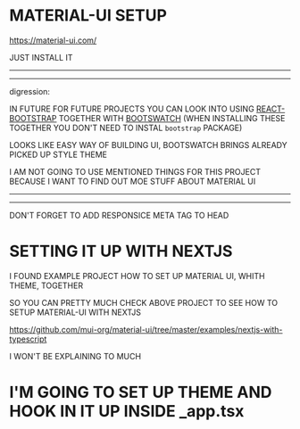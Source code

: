 # MATERIAL-UI SETUP

<https://material-ui.com/>

JUST INSTALL IT

***
***

digression:

IN FUTURE FOR FUTURE PROJECTS YOU CAN LOOK INTO USING [REACT-BOOTSTRAP](https://react-bootstrap.github.io/getting-started/introduction) TOGETHER WITH [BOOTSWATCH](https://bootswatch.com/) (WHEN INSTALLING THESE TOGETHER YOU DON'T NEED TO INSTAL `bootstrap` PACKAGE)

LOOKS LIKE EASY WAY OF BUILDING UI, BOOTSWATCH BRINGS ALREADY  PICKED UP STYLE THEME

I AM NOT GOING TO USE MENTIONED THINGS FOR THIS PROJECT BECAUSE I WANT TO FIND OUT MOE STUFF ABOUT MATERIAL UI

***
***

DON'T FORGET TO ADD RESPONSICE META TAG TO HEAD

# SETTING IT UP WITH NEXTJS

I FOUND EXAMPLE PROJECT HOW TO SET UP MATERIAL UI, WHITH THEME, TOGETHER 

SO YOU CAN PRETTY MUCH CHECK ABOVE PROJECT TO SEE HOW TO SETUP MATERIAL-UI WITH NEXTJS

<https://github.com/mui-org/material-ui/tree/master/examples/nextjs-with-typescript>

I WON'T BE EXPLAINING TO MUCH

# I'M GOING TO SET UP THEME AND HOOK IN IT UP INSIDE _app.tsx

